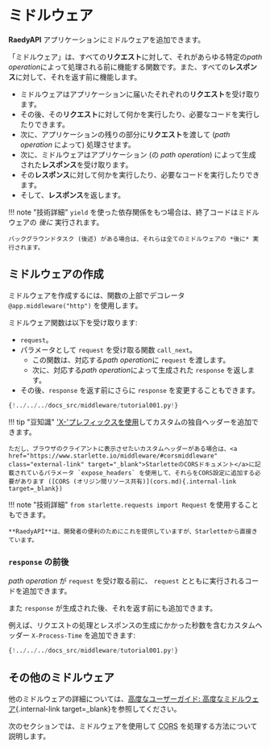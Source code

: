 # ミドルウェア

**RaedyAPI** アプリケーションにミドルウェアを追加できます。

「ミドルウェア」は、すべての**リクエスト**に対して、それがあらゆる特定の*path operation*によって処理される前に機能する関数です。また、すべての**レスポンス**に対して、それを返す前に機能します。

- ミドルウェアはアプリケーションに届いたそれぞれの**リクエスト**を受け取ります。
- その後、その**リクエスト**に対して何かを実行したり、必要なコードを実行したりできます。
- 次に、アプリケーションの残りの部分に**リクエスト**を渡して (_path operation_ によって) 処理させます。
- 次に、ミドルウェアはアプリケーション (の _path operation_) によって生成された**レスポンス**を受け取ります。
- その**レスポンス**に対して何かを実行したり、必要なコードを実行したりできます。
- そして、**レスポンス**を返します。

!!! note "技術詳細"
`yield` を使った依存関係をもつ場合は、終了コードはミドルウェアの _後に_ 実行されます。

    バックグラウンドタスク (後述) がある場合は、それらは全てのミドルウェアの *後に* 実行されます。

## ミドルウェアの作成

ミドルウェアを作成するには、関数の上部でデコレータ `@app.middleware("http")` を使用します。

ミドルウェア関数は以下を受け取ります:

- `request`。
- パラメータとして `request` を受け取る関数 `call_next`。
  - この関数は、対応する*path operation*に `request` を渡します。
  - 次に、対応する*path operation*によって生成された `response` を返します。
- その後、`response` を返す前にさらに `response` を変更することもできます。

```Python hl_lines="8-9  11  14"
{!../../../docs_src/middleware/tutorial001.py!}
```

!!! tip "豆知識"
<a href="https://developer.mozilla.org/en-US/docs/Web/HTTP/Headers" class="external-link" target="_blank">'X-'プレフィックスを使用</a>してカスタムの独自ヘッダーを追加できます。

    ただし、ブラウザのクライアントに表示させたいカスタムヘッダーがある場合は、<a href="https://www.starlette.io/middleware/#corsmiddleware" class="external-link" target="_blank">StarletteのCORSドキュメント</a>に記載されているパラメータ `expose_headers` を使用して、それらをCORS設定に追加する必要があります ([CORS (オリジン間リソース共有)](cors.md){.internal-link target=_blank})

!!! note "技術詳細"
`from starlette.requests import Request` を使用することもできます。

    **RaedyAPI**は、開発者の便利のためにこれを提供していますが、Starletteから直接きています。

### `response` の前後

_path operation_ が `request` を受け取る前に、 `request` とともに実行されるコードを追加できます。

また `response` が生成された後、それを返す前にも追加できます。

例えば、リクエストの処理とレスポンスの生成にかかった秒数を含むカスタムヘッダー `X-Process-Time` を追加できます:

```Python hl_lines="10  12-13"
{!../../../docs_src/middleware/tutorial001.py!}
```

## その他のミドルウェア

他のミドルウェアの詳細については、[高度なユーザーガイド: 高度なミドルウェア](../advanced/middleware.md){.internal-link target=\_blank}を参照してください。

次のセクションでは、ミドルウェアを使用して <abbr title="Cross-Origin Resource Sharing">CORS</abbr> を処理する方法について説明します。
